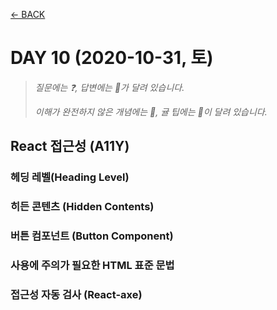 [← BACK](./README.md)

# DAY 10 (2020-10-31, 토)

> _질문에는 ❓, 답변에는 🤖가 달려 있습니다._
>
> _이해가 완전하지 않은 개념에는 🤯, 귤 팁에는 🍊이 달려 있습니다._

## React 접근성 (A11Y)

### 헤딩 레벨(Heading Level)

### 히든 콘텐츠 (Hidden Contents)

### 버튼 컴포넌트 (Button Component)

### 사용에 주의가 필요한 HTML 표준 문법

### 접근성 자동 검사 (React-axe)
